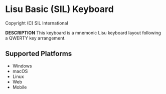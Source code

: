 Lisu Basic (SIL) Keyboard
=====================

Copyright (C) SIL International

__DESCRIPTION__
This keyboard is a mnemonic Lisu keyboard layout following a QWERTY key arrangement.

Supported Platforms
-------------------
 * Windows
 * macOS
 * Linux
 * Web
 * Mobile
 
 
